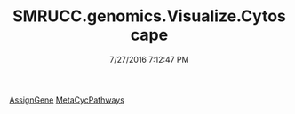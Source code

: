 ﻿---
title: SMRUCC.genomics.Visualize.Cytoscape
date: 7/27/2016 7:12:47 PM
---

[AssignGene](T-SMRUCC.genomics.Visualize.Cytoscape.AssignGene.html)
[MetaCycPathways](T-SMRUCC.genomics.Visualize.Cytoscape.MetaCycPathways.html)
